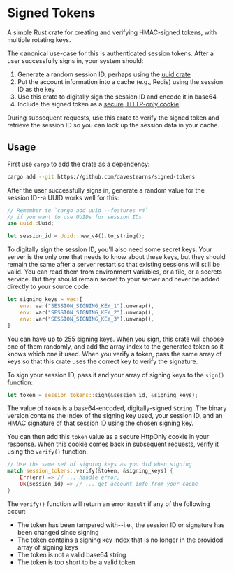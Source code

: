 # Signed Tokens

A simple Rust crate for creating and verifying HMAC-signed tokens, with multiple rotating keys.

The canonical use-case for this is authenticated session tokens. After a user successfully signs in, your system should:
1. Generate a random session ID, perhaps using the [uuid crate](https://crates.io/crates/uuid)
1. Put the account information into a cache (e.g., Redis) using the session ID as the key
1. Use this crate to digitally sign the session ID and encode it in base64
1. Include the signed token as a [secure, HTTP-only cookie](https://developer.mozilla.org/en-US/docs/Web/HTTP/Cookies#block_access_to_your_cookies)

During subsequent requests, use this crate to verify the signed token and retrieve the session ID so you can look up the session data in your cache.

## Usage

First use `cargo` to add the crate as a dependency:

```bash
cargo add --git https://github.com/davestearns/signed-tokens
```

After the user successfully signs in, generate a random value for the session ID--a UUID works well for this:

```rust
// Remember to `cargo add uuid --features v4` 
// if you want to use UUIDs for session IDs
use uuid::Uuid;

let session_id = Uuid::new_v4().to_string();
```

To digitally sign the session ID, you'll also need some secret keys. Your server is the only one that needs to know about these keys, but they should remain the same after a server restart so that existing sessions will still be valid. You can read them from environment variables, or a file, or a secrets service. But they should remain secret to your server and never be added directly to your source code.

```rust
let signing_keys = vec![
    env::var("SESSION_SIGNING_KEY_1").unwrap(),
    env::var("SESSION_SIGNING_KEY_2").unwrap(),
    env::var("SESSION_SIGNING_KEY_3").unwrap(),
]
```

You can have up to 255 signing keys. When you sign, this crate will choose one of them randomly, and add the array index to the generated token so it knows which one it used. When you verify a token, pass the same array of keys so that this crate uses the correct key to verify the signature.

To sign your session ID, pass it and your array of signing keys to the `sign()` function:

```rust
let token = session_tokens::sign(&session_id, &signing_keys);
```

The value of `token` is a base64-encoded, digitally-signed `String`. The binary version contains the index of the signing key used, your session ID, and an HMAC signature of that session ID using the chosen signing key.

You can then add this `token` value as a secure HttpOnly cookie in your response. When this cookie comes back in subsequent requests, verify it using the `verify()` function.

```rust
// Use the same set of signing keys as you did when signing
match session_tokens::verify(&token, &signing_keys) {
    Err(err) => // ... handle error,
    Ok(session_id) => // ... get account info from your cache
}
```

The `verify()` function will return an error `Result` if any of the following occur:
- The token has been tampered with--i.e., the session ID or signature has been changed since signing
- The token contains a signing key index that is no longer in the provided array of signing keys
- The token is not a valid base64 string
- The token is too short to be a valid token
